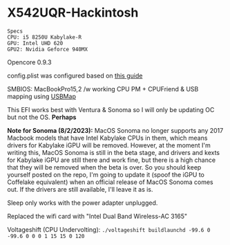 # X542UQR-Hackintosh

```
Specs
CPU: i5 8250U Kabylake-R
GPU: Intel UHD 620
GPU2: Nvidia Geforce 940MX
```

Opencore 0.9.3

config.plist was configured based on [this guide](https://dortania.github.io/OpenCore-Install-Guide/config-laptop.plist/kaby-lake.html)

SMBIOS: MacBookPro15,2 /w working CPU PM + CPUFriend & USB mapping using 
[USBMap](https://github.com/corpnewt/USBMap)


This EFI works best with Ventura & Sonoma so I will only be updating OC but not 
the OS. **Perhaps**

**Note for Sonoma (8/2/2023):** MacOS Sonoma no longer supports any 2017 Macbook models that have Intel Kabylake CPUs in them, which means drivers for Kabylake iGPU will be removed. However, at the moment I'm writing this, MacOS Sonoma is still in the beta stage, and drivers and kexts for Kabylake iGPU are still there and work fine, but there is a high chance that they will be removed when the beta is over. So you should keep yourself posted on the repo, I'm going to update it (spoof the iGPU to Coffelake equivalent) when an official release of MacOS Sonoma comes out. If the drivers are still available, I'll leave it as is.

Sleep only works with the power adapter unplugged.

Replaced the wifi card with "Intel Dual Band Wireless-AC 3165"

Voltageshift (CPU Undervolting): `./voltageshift buildlaunchd -99.6 0 -99.6 0 0 0 1 15 15 0 120`
